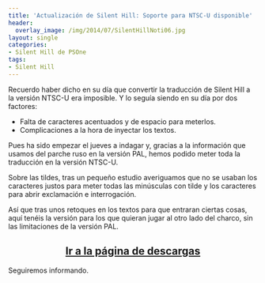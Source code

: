 ```yaml
---
title: 'Actualización de Silent Hill: Soporte para NTSC-U disponible'
header:
  overlay_image: /img/2014/07/SilentHillNoti06.jpg
layout: single
categories:
- Silent Hill de PSOne
tags:
- Silent Hill
---
```

Recuerdo haber dicho en su día que convertir la traducción de Silent Hill a la versión 
NTSC-U era imposible. Y lo seguía siendo en su día por dos factores:

- Falta de caracteres acentuados y de espacio para meterlos.  
- Complicaciones a la hora de inyectar los textos.

Pues ha sido empezar el jueves a indagar y, gracias a la información que usamos del parche 
ruso en la versión PAL, hemos podido meter toda la traducción en la versión NTSC-U.

Sobre las tildes, tras un pequeño estudio averiguamos que no se usaban los caracteres justos 
para meter todas las minúsculas con tilde y los caracteres para abrir exclamación e interrogación.

Así que tras unos retoques en los textos para que entraran ciertas cosas, aquí tenéis la versión 
para los que quieran jugar al otro lado del charco, sin las limitaciones de la versión PAL.

<h2 style="text-align: center;"><strong><a href="http://tiovictor.romhackhispano.org/silent-hill-1/descargar/">Ir 
a la página de descargas</a></strong></h2>
Seguiremos informando.
